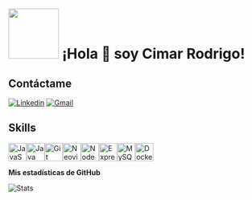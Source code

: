 # <img src="https://media2.giphy.com/media/v1.Y2lkPTc5MGI3NjExemVheWN3ejRhbzcxMTltOGJld29ydHdkcnBwMXdwb25lc2NpeHRvdiZlcD12MV9pbnRlcm5hbF9naWZfYnlfaWQmY3Q9Zw/JqmupuTVZYaQX5s094/giphy.gif" width="100"/> ¡Hola 👋 soy Cimar Rodrigo!

## Contáctame
[![Linkedin](https://img.shields.io/badge/LinkedIn-blue?style=for-the-badge&logo=linkedin&logoColor=white)](linkedin.com/in/cimar-rodrigo-morales)
[![Gmail](https://img.shields.io/badge/Gmail-D14836?style=for-the-badge&logo=gmail&logoColor=white)](mailto:rdo15072001@gmail.com?subject=Contacto%20desarrollador&body=Hola%20Cimar%20Rodrigo,%20me%20interesa%20trabajar%20contigo.%20Quisiera%20hablar%20más%20sobre%20tus%20servicios.)

## Skills

<p align="left">
<a href="https://developer.mozilla.org/en-US/docs/Web/JavaScript" target="_blank" rel="noreferrer"><img src="https://raw.githubusercontent.com/danielcranney/readme-generator/main/public/icons/skills/javascript-colored.svg" width="36" height="36" alt="JavaScript" /></a><a href="https://www.oracle.com/java/" target="_blank" rel="noreferrer"><img src="https://raw.githubusercontent.com/danielcranney/readme-generator/main/public/icons/skills/java-colored.svg" width="36" height="36" alt="Java" /></a><a href="https://git-scm.com/" target="_blank" rel="noreferrer"><img src="https://raw.githubusercontent.com/danielcranney/readme-generator/main/public/icons/skills/git-colored.svg" width="36" height="36" alt="Git" /></a><a href="https://neovim.io/" target="_blank" rel="noreferrer"><img src="https://raw.githubusercontent.com/danielcranney/readme-generator/main/public/icons/skills/neovim.svg" width="36" height="36" alt="Neovim" /></a><a href="https://nodejs.org/en/" target="_blank" rel="noreferrer"><img src="https://raw.githubusercontent.com/danielcranney/readme-generator/main/public/icons/skills/nodejs-colored.svg" width="36" height="36" alt="NodeJS" /></a><a href="https://expressjs.com/" target="_blank" rel="noreferrer"><img src="https://raw.githubusercontent.com/danielcranney/readme-generator/main/public/icons/skills/express-colored.svg" width="36" height="36" alt="Express" /></a><a href="https://www.mysql.com/" target="_blank" rel="noreferrer"><img src="https://raw.githubusercontent.com/danielcranney/readme-generator/main/public/icons/skills/mysql-colored.svg" width="36" height="36" alt="MySQL" /></a><a href="https://www.docker.com/" target="_blank" rel="noreferrer"><img src="https://raw.githubusercontent.com/danielcranney/readme-generator/main/public/icons/skills/docker-colored.svg" width="36" height="36" alt="Docker" /></a>
</p>

<b>Mis estadísticas de GitHub</b>

![Stats](https://github-readme-stats.vercel.app/api?username=cimarrodrigo&include_all_commits=true&count_private=true&show_icons=true&theme=dark)